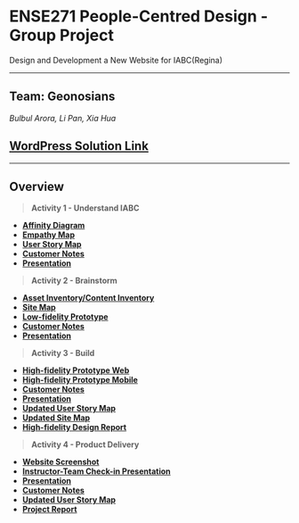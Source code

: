 # ENSE271 People-Centred Design - Group Project 
Design and Development a New Website for IABC(Regina)

---

## Team: Geonosians
*Bulbul Arora,*     *Li Pan,*    *Xia Hua* 


## [WordPress Solution Link](http://34.71.134.229/wordpress/)
---

## Overview
> **Activity 1 - Understand IABC**
- [**Affinity Diagram**](https://github.com/panli200/ENSE271-Project/tree/main/Affinity%20Diagram)
- [**Empathy Map**](https://github.com/panli200/ENSE271-Project/tree/main/Empathy%20Map)
- [**User Story Map**](https://github.com/panli200/ENSE271-GroupProject/blob/main/User%20Story%20Map/UserStoryMap.png)
- [**Customer Notes**](https://github.com/panli200/ENSE271-GroupProject/blob/main/Customer%20Notes/Customer%20Notes%20-%20IABC.pdf)
- [**Presentation**](https://github.com/panli200/ENSE271-GroupProject/blob/main/Presentation/Activity%231%20presentation.pdf)

> **Activity 2 - Brainstorm**
- [**Asset Inventory/Content Inventory**](https://github.com/panli200/ENSE271-GroupProject/blob/main/Asset%20Inventory/Asset_Inventory_IABC_Regina.pdf)
- [**Site Map**](https://github.com/panli200/ENSE271-GroupProject/tree/main/Site%20Map)
- [**Low-fidelity Prototype**](https://github.com/panli200/ENSE271-GroupProject/tree/main/Low-fidelity%20Prototype)
- [**Customer Notes**](https://github.com/panli200/ENSE271-GroupProject/blob/main/Customer%20Notes/Activity%232%20Customer%20Notes%20-%20IABC.pdf)
- [**Presentation**](https://github.com/panli200/ENSE271-GroupProject/blob/main/Presentation/Activity%232%20Presentation.pdf)

> **Activity 3 - Build**
- [**High-fidelity Prototype Web**](https://github.com/panli200/ENSE271-GroupProject/blob/main/High-Fidelity%20Prototype/High_Fidelity_Prototype_Web.pdf)
- [**High-fidelity Prototype Mobile**](https://github.com/panli200/ENSE271-GroupProject/blob/main/High-Fidelity%20Prototype/High_Fidelity_Prototype_Mobile.pdf)
- [**Customer Notes**](https://github.com/panli200/ENSE271-GroupProject/blob/main/Customer%20Notes/Activity%233%20Customer%20Notes%20-%20IABC.pdf)
- [**Presentation**](https://github.com/panli200/ENSE271-GroupProject/blob/main/Presentation/Activity%233%20Presentation.pdf)
- [**Updated User Story Map**](https://github.com/panli200/ENSE271-GroupProject/blob/main/User%20Story%20Map/Updated_UserStoryMap_version3.PNG)
- [**Updated Site Map**](https://github.com/panli200/ENSE271-GroupProject/blob/main/Site%20Map/Updated_SiteMap.pdf)
- [**High-fidelity Design Report**](https://github.com/panli200/ENSE271-GroupProject/blob/main/High-Fidelity%20Prototype/High_Fidelity_design_report.pdf)

> **Activity 4 - Product Delivery**
- [**Website Screenshot**](https://github.com/panli200/ENSE271-GroupProject/blob/main/Website%20Screenshot/Website%20Screenshot%20-Geonosians.pdf)
- [**Instructor-Team Check-in Presentation**](https://github.com/panli200/ENSE271-GroupProject/blob/main/Presentation/Instructor_team%20check-in.pdf)
- [**Presentation**](https://github.com/panli200/ENSE271-GroupProject/blob/main/Presentation/Activity%234%20Presentation.pdf)
- [**Customer Notes**](https://github.com/panli200/ENSE271-GroupProject/blob/main/Customer%20Notes/Activity%234%20Customer%20Notes%20-%20IABC.pdf)
- [**Updated User Story Map**](https://github.com/panli200/ENSE271-GroupProject/blob/main/User%20Story%20Map/Updtaed_UserStoryMap_version4.PNG)
- [**Project Report**](https://github.com/panli200/ENSE271-GroupProject/blob/main/Genosians-Project%20report%20and%20Lessons%20Learned.pdf)

